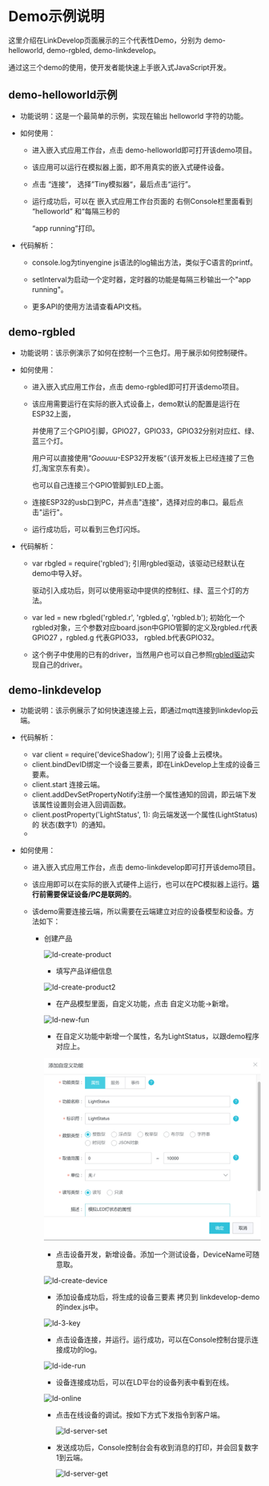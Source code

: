 # Demo示例说明

这里介绍在LinkDevelop页面展示的三个代表性Demo，分别为 demo-helloworld, demo-rgbled, demo-linkdevelop。

通过这三个demo的使用，使开发者能快速上手嵌入式JavaScript开发。



## demo-helloworld示例

* 功能说明：这是一个最简单的示例，实现在输出 helloworld 字符的功能。

* 如何使用：

  * 进入嵌入式应用工作台，点击 demo-helloworld即可打开该demo项目。

  * 该应用可以运行在模拟器上面，即不用真实的嵌入式硬件设备。

  * 点击 “连接“， 选择”Tiny模拟器“，最后点击“运行”。

  * 运行成功后，可以在 嵌入式应用工作台页面的 右侧Console栏里面看到 “helloworld” 和“每隔三秒的

    “app running”打印。

* 代码解析：

  * console.log为tinyengine js语法的log输出方法，类似于C语言的printf。

  * setInterval为启动一个定时器，定时器的功能是每隔三秒输出一个"app running"。

  * 更多API的使用方法请查看API文档。

    

## demo-rgbled

* 功能说明：该示例演示了如何在控制一个三色灯。用于展示如何控制硬件。

* 如何使用：

  * 进入嵌入式应用工作台，点击 demo-rgbled即可打开该demo项目。

  * 该应用需要运行在实际的嵌入式设备上，demo默认的配置是运行在ESP32上面，

    并使用了三个GPIO引脚，GPIO27，GPIO33，GPIO32分别对应红、绿、蓝三个灯。

    用户可以直接使用“*Goouuu*-ESP32开发板“（该开发板上已经连接了三色灯,淘宝京东有卖）。

    也可以自己连接三个GPIO管脚到LED上面。

  * 连接ESP32的usb口到PC，并点击"连接"，选择对应的串口。最后点击"运行"。

  * 运行成功后，可以看到三色灯闪烁。

* 代码解析：

  * var rbgled = require('rgbled');  引用rgbled驱动，该驱动已经默认在demo中导入好。

    驱动引入成功后，则可以使用驱动中提供的控制红、绿、蓝三个灯的方法。

  * var led = new rbgled('rgbled.r', 'rgbled.g', 'rgbled.b'); 初始化一个rgbled对象，三个参数对应board.json中GPIO管脚的定义及rgbled.r代表GPIO27 ，rgbled.g 代表GPIO33， rgbled.b代表GPIO32。

  * 这个例子中使用的已有的driver，当然用户也可以自己参照[rgbled驱动](https://github.com/aliyun/TinyEngine/tree/master/scripts/drivers/led/rgbled)实现自己的driver。

    

## demo-linkdevelop

* 功能说明：该示例展示了如何快速连接上云，即通过mqtt连接到linkdevlop云端。

* 代码解析：

  * var client = require('deviceShadow'); 引用了设备上云模块。
  * client.bindDevID绑定一个设备三要素，即在LinkDevelop上生成的设备三要素。
  * client.start 连接云端。
  * client.addDevSetPropertyNotify注册一个属性通知的回调，即云端下发该属性设置则会进入回调函数。
  * client.postProperty('LightStatus', 1): 向云端发送一个属性(LightStatus) 的 状态(数字1）的通知。
  * 

* 如何使用：

  * 进入嵌入式应用工作台，点击 demo-linkdevelop即可打开该demo项目。

  * 该应用即可以在实际的嵌入式硬件上运行，也可以在PC模拟器上运行。**运行前需要保证设备/PC是联网的**。

  * 该demo需要连接云端，所以需要在云端建立对应的设备模型和设备。方法如下：

    * 创建产品

      ![ld-create-product](https://github.com/aliyun/TinyEngine/tree/master/docs/graph/ld-demo-png/ld-create-product.jpg)

      

      

      * 填写产品详细信息

      ![ld-create-product2](https://github.com/aliyun/TinyEngine/tree/master/docs/graph/ld-demo-png/ld-create-product2.jpg)

      

      * 在产品模型里面，自定义功能，点击 自定义功能->新增。

      ![ld-new-fun](https://github.com/aliyun/TinyEngine/tree/master/docs/graph/ld-demo-png/ld-new-fun.jpg)

      

      * 在自定义功能中新增一个属性，名为LightStatus，以跟demo程序对应上。

      ![ld-new-fun2](./graph/ld-demo-png/ld-new-fun2.jpg)

      

      * 点击设备开发，新增设备。添加一个测试设备，DeviceName可随意取。

      ![ld-create-device](https://github.com/aliyun/TinyEngine/tree/master/docs/graph/ld-demo-png/ld-create-device.jpg)

      

      * 添加设备成功后，将生成的设备三要素 拷贝到 linkdevelop-demo的index.js中。

      ![ld-3-key](https://github.com/aliyun/TinyEngine/tree/master/docs/graph/ld-demo-png/ld-3-key.jpg)

      

      * 点击设备连接，并运行。运行成功，可以在Console控制台提示连接成功的log。

      ![ld-ide-run](https://github.com/aliyun/TinyEngine/tree/master/docs/graph/ld-demo-png/ld-ide-run.jpg)

      

      * 设备连接成功后，可以在LD平台的设备列表中看到在线。

      ![ld-online](https://github.com/aliyun/TinyEngine/tree/master/docs/graph/ld-demo-png/ld-online.jpg)

      

      * 点击在线设备的调试。按如下方式下发指令到客户端。

        ![ld-server-set](https://github.com/aliyun/TinyEngine/tree/master/docs/graph/ld-demo-png/ld-server-set.jpg)

      * 发送成功后，Console控制台会有收到消息的打印，并会回复数字1到云端。

        ![ld-server-get](https://github.com/aliyun/TinyEngine/tree/master/docs/graph/ld-demo-png/ld-server-get.jpg)

  
